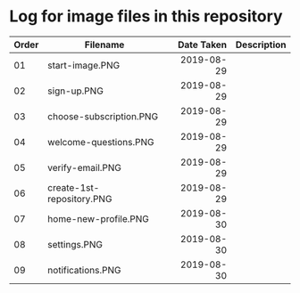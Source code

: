 # Log for image files in this repository

| Order        | Filename           |Date Taken|     Description  |
| ------------- |-------------| -----:|----|
| 01 | start-image.PNG | 2019-08-29 | |
| 02 | sign-up.PNG | 2019-08-29 | |
| 03 | choose-subscription.PNG | 2019-08-29 | |
| 04 | welcome-questions.PNG | 2019-08-29 | |
| 05 | verify-email.PNG | 2019-08-29 | |
| 06 | create-1st-repository.PNG | 2019-08-29 | |
| 07 | home-new-profile.PNG | 2019-08-30 | |
| 08 | settings.PNG | 2019-08-30| |
| 09 | notifications.PNG | 2019-08-30 | |





